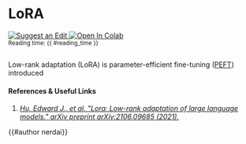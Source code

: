 <!-- markdownlint-disable-file MD033 -->

# LoRA

<!-- markdownlint-disable MD013 -->
<div style="display: flex; justify-content: space-between; align-items: center; margin-bottom: 2em;">
  <div>
    <a target="_blank" href="https://github.com/VectorInstitute/ai-pocket-reference/issues/new?template=edit-request.yml">
      <img src="https://img.shields.io/badge/Suggest_an_Edit-black?logo=github&style=flat" alt="Suggest an Edit"/>
    </a>
    <a target="_blank" href="https://colab.research.google.com/github/VectorInstitute/ai-pocket-reference-code/blob/main/notebooks/nlp/dummy.ipynb">
      <img src="https://colab.research.google.com/assets/colab-badge.svg" alt="Open In Colab"/>
    </a>
    <p style="margin: 0;"><small>Reading time: {{ #reading_time }}</small></p>
  </div>
</div>
<!-- markdownlint-enable MD013 -->

Low-rank adaptation (LoRA) is parameter-efficient fine-tuning ([PEFT](../fine_tuning/peft.md))
introduced

#### References & Useful Links <!-- markdownlint-disable-line MD001 -->

1. [_Hu, Edward J., et al. "Lora: Low-rank adaptation of large language models."
   arXiv preprint arXiv:2106.09685 (2021)._](https://arxiv.org/pdf/2106.09685)

{{#author nerdai}}
